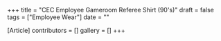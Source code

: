 +++
title = "CEC Employee Gameroom Referee Shirt (90's)"
draft = false
tags = ["Employee Wear"]
date = ""

[Article]
contributors = []
gallery = []
+++